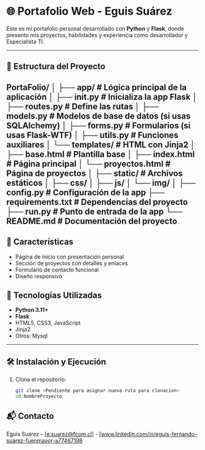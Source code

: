 # 🌐 Portafolio Web - Eguis Suárez

Este es mi portafolio personal desarrollado con **Python** y **Flask**, donde presento mis proyectos, habilidades y experiencia como desarrollador y Especialista TI.

---

## 📁 Estructura del Proyecto
PortaFolio/
│
├── app/                     # Lógica principal de la aplicación
│   ├── __init__.py           # Inicializa la app Flask
│   ├── routes.py             # Define las rutas
│   ├── models.py             # Modelos de base de datos (si usas SQLAlchemy)
│   ├── forms.py              # Formularios (si usas Flask-WTF)
│   ├── utils.py              # Funciones auxiliares
│   └── templates/            # HTML con Jinja2
│       ├── base.html         # Plantilla base
│       ├── index.html        # Página principal
│       └── proyectos.html    # Página de proyectos
│
├── static/                   # Archivos estáticos
│   ├── css/
│   ├── js/
│   └── img/
│
├── config.py                 # Configuración de la app
├── requirements.txt          # Dependencias del proyecto
├── run.py                    # Punto de entrada de la app
└── README.md                 # Documentación del proyecto
---
## 🚀 Características
- Página de inicio con presentación personal
- Sección de proyectos con detalles y enlaces
- Formulario de contacto funcional
- Diseño responsivo

## 🚀 Tecnologías Utilizadas

- **Python 3.11+**
- **Flask**
- HTML5, CSS3, JavaScript
- Jinja2
- Otros: Mysql

---

## 🛠️ Instalación y Ejecución

1. Clona el repositorio:
   ```bash
   git clone <Pendiente para asignar nueva ruta para clonacion>
   cd NombreProyecto

## 📬 Contacto
Eguis Suárez - [e.suarez@fcom.cl] - [www.linkedin.com/in/eguis-fernando-suarez-fuenmayor-a77467198
